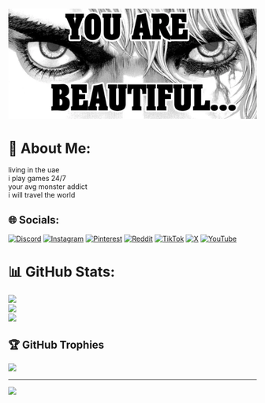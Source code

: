 ![Image Alt](https://github.com/HSTOMEXE/hstomexe/blob/948c234d23b33d25468a27f4806781b6a8d1b323/for-lalo-what-is-exactly-being-beautiful-v0-32uhxyqbtkpd1%20(2).webp)
# 💫 About Me:
living in the uae<br>i play games 24/7 <br>your avg monster addict <br>i will travel the world<br>


## 🌐 Socials:
[![Discord](https://img.shields.io/badge/Discord-%237289DA.svg?logo=discord&logoColor=white)](https://discord.gg/hstom.exe) [![Instagram](https://img.shields.io/badge/Instagram-%23E4405F.svg?logo=Instagram&logoColor=white)](https://instagram.com/420jojolover69) [![Pinterest](https://img.shields.io/badge/Pinterest-%23E60023.svg?logo=Pinterest&logoColor=white)](https://pinterest.com/hstomexe) [![Reddit](https://img.shields.io/badge/Reddit-%23FF4500.svg?logo=Reddit&logoColor=white)](https://reddit.com/user/Select-Carob7393) [![TikTok](https://img.shields.io/badge/TikTok-%23000000.svg?logo=TikTok&logoColor=white)](https://tiktok.com/@hstomexe) [![X](https://img.shields.io/badge/X-black.svg?logo=X&logoColor=white)](https://x.com/HSTOMEXE) [![YouTube](https://img.shields.io/badge/YouTube-%23FF0000.svg?logo=YouTube&logoColor=white)](https://youtube.com/@hstomexe) 
# 📊 GitHub Stats:
![](https://github-readme-stats.vercel.app/api?username=hstomexe&theme=dark&hide_border=false&include_all_commits=true&count_private=true)<br/>
![](https://nirzak-streak-stats.vercel.app/?user=hstomexe&theme=dark&hide_border=false)<br/>
![](https://github-readme-stats.vercel.app/api/top-langs/?username=hstomexe&theme=dark&hide_border=false&include_all_commits=true&count_private=true&layout=compact)

## 🏆 GitHub Trophies
![](https://github-profile-trophy.vercel.app/?username=hstomexe&theme=onedark&no-frame=false&no-bg=false&margin-w=4)

---
[![](https://visitcount.itsvg.in/api?id=hstomexe&icon=0&color=3)](https://visitcount.itsvg.in)

<!-- Proudly created with GPRM ( https://gprm.itsvg.in ) -->
